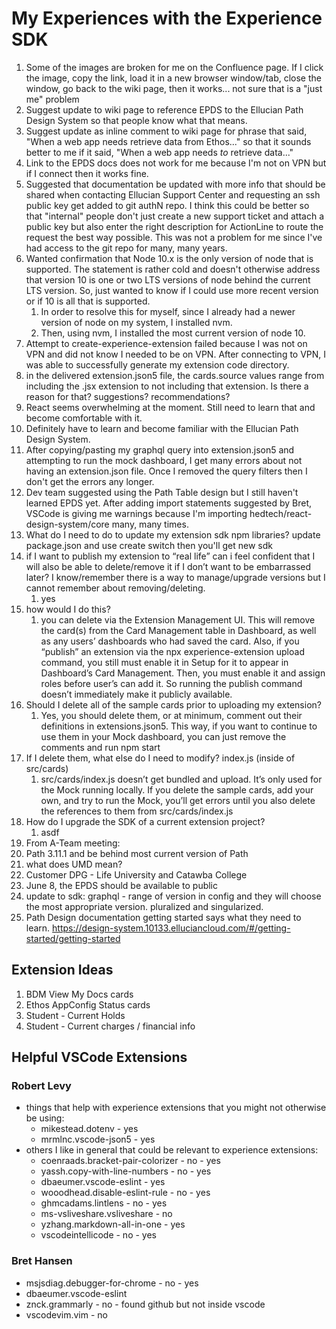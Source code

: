 # My Experiences with the Experience SDK

1. Some of the images are broken for me on the Confluence page. If I click the image, copy the link, load it in a new browser window/tab, close the window, go back to the wiki page, then it works... not sure that is a "just me" problem
2. Suggest update to wiki page to reference EPDS to the Ellucian Path Design System so that people know what that means.
3. Suggest update as inline comment to wiki page for phrase that said, "When a web app needs retrieve data from Ethos..." so that it sounds better to me if it said, "When a web app needs *to* retrieve data..."
4. Link to the EPDS docs does not work for me because I'm not on VPN but if I connect then it works fine.
5. Suggested that documentation be updated with more info that should be shared when contacting Ellucian Support Center and requesting an ssh public key get added to git authN repo. I think this could be better so that "internal" people don't just create a new support ticket and attach a public key but also enter the right description for ActionLine to route the request the best way possible. This was not a problem for me since I've had access to the git repo for many, many years.
6. Wanted confirmation that Node 10.x is the only version of node that is supported. The statement is rather cold and doesn't otherwise address that version 10 is one or two LTS versions of node behind the current LTS version. So, just wanted to know if I could use more recent version or if 10 is all that is supported.
   1. In order to resolve this for myself, since I already had a newer version of node on my system, I installed nvm.
   2. Then, using nvm, I installed the most current version of node 10.
7. Attempt to create-experience-extension failed because I was not on VPN and did not know I needed to be on VPN. After connecting to VPN, I was able to successfully generate my extension code directory.
8. in the delivered extension.json5 file, the cards.source values range from including the .jsx extension to not including that extension. Is there a reason for that? suggestions? recommendations?
9. React seems overwhelming at the moment. Still need to learn that and become comfortable with it.
10. Definitely have to learn and become familiar with the Ellucian Path Design System.
11. After copying/pasting my graphql query into extension.json5 and attempting to run the mock dashboard, I get many errors about not having an extension.json file. Once I removed the query filters then I don't get the errors any longer. 
12. Dev team suggested using the Path Table design but I still haven't learned EPDS yet. After adding import statements suggested by Bret, VSCode is giving me warnings because I'm importing hedtech/react-design-system/core many, many times.
13. What do I need to do to update my extension sdk npm libraries? update package.json and use create switch then you'll get new sdk
14. if I want to publish my extension to “real life” can i feel confident that I will also be able to delete/remove it if I don’t want to be embarrassed later? I know/remember there is a way to manage/upgrade versions but I cannot remember about removing/deleting. 
    1.  yes
15. how would I do this? 
    1.  you can delete via the Extension Management UI. This will remove the card(s) from the Card Management table in Dashboard, as well as any users’ dashboards who had saved the card.  Also, if you “publish” an extension via the npx experience-extension upload command, you still must enable it in Setup for it to appear in Dashboard’s Card Management. Then, you must enable it and assign roles before user’s can add it. So running the publish command doesn’t immediately make it publicly available.
16. Should I delete all of the sample cards prior to uploading my extension? 
    1.  Yes, you should delete them, or at minimum, comment out their definitions in extensions.json5.  This way, if you want to continue to use them in your Mock dashboard, you can just remove the comments and run npm start
17. If I delete them, what else do I need to modify? index.js (inside of src/cards)
    1.  src/cards/index.js  doesn’t get bundled and upload. It’s only used for the Mock running locally. If you delete the sample cards, add your own, and try to run the Mock, you’ll get errors until you also delete the references to them from src/cards/index.js
18. How do I upgrade the SDK of a current extension project? 
    1.  asdf
19. From A-Team meeting:
  1. Path 3.11.1 and be behind most current version of Path
  2. what does UMD mean? 
  3. Customer DPG - Life University and Catawba College
  4. June 8, the EPDS should be available to public
  5. update to sdk: graphql - range of version in config and they will choose the most appropriate version. pluralized and singularized. 
  6. Path Design documentation getting started says what they need to learn. https://design-system.10133.elluciancloud.com/#/getting-started/getting-started



## Extension Ideas 

1. BDM View My Docs cards
2. Ethos AppConfig Status cards
3. Student - Current Holds
4. Student - Current charges / financial info

## Helpful VSCode Extensions

### Robert Levy

* things that help with experience extensions that you might not otherwise be using:
  * mikestead.dotenv - yes
  * mrmlnc.vscode-json5 - yes
* others I like in general that could be relevant to experience extensions:
  * coenraads.bracket-pair-colorizer - no - yes
  * yassh.copy-with-line-numbers - no - yes
  * dbaeumer.vscode-eslint - yes
  * wooodhead.disable-eslint-rule - no - yes
  * ghmcadams.lintlens - no - yes
  * ms-vsliveshare.vsliveshare - no
  * yzhang.markdown-all-in-one - yes
  * vscodeintellicode - no - yes

### Bret Hansen

* msjsdiag.debugger-for-chrome - no - yes
* dbaeumer.vscode-eslint
* znck.grammarly - no - found github but not inside vscode
* vscodevim.vim - no

